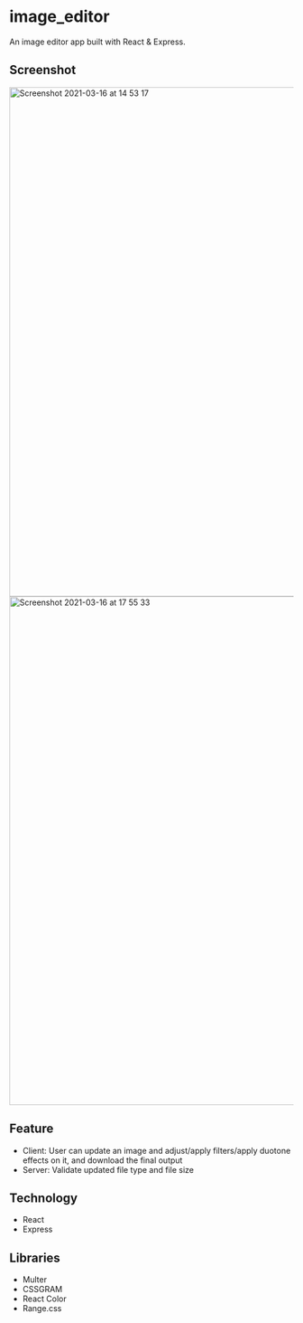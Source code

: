 # image_editor

An image editor app built with React & Express.

## Screenshot

<img width="901" alt="Screenshot 2021-03-16 at 14 53 17" src="https://user-images.githubusercontent.com/62843726/111329996-78b7d880-8667-11eb-90fa-73f259179e4a.png">

<img width="900" alt="Screenshot 2021-03-16 at 17 55 33" src="https://user-images.githubusercontent.com/62843726/111357020-d3a9f980-8680-11eb-8b92-6de95a360e2b.png">

## Feature
- Client: User can update an image and adjust/apply filters/apply duotone effects on it, and download the final output
- Server: Validate updated file type and file size

## Technology
- React
- Express

## Libraries
- Multer
- CSSGRAM
- React Color
- Range.css
